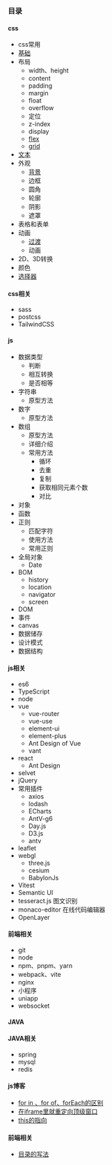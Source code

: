 ### 目录
#### css
* css常用
* [基础](./1.css/1.基础.md)
* 布局
  * width、height
  * content
  * padding
  * margin
  * float
  * overflow
  * 定位
  * z-index
  * display
  * [flex](./1.css/6.flex.md)
  * [grid](./1.css/7.grid.md) 
* [文本](./1.css/2.文本.md)
* 外观
  * [背景](./1.css/3.背景.md)
  * 边框
  * 圆角
  * 轮廓
  * 阴影
  * 遮罩
* 表格和表单
* 动画
  * [过渡](./1.css/10.过渡.md)
  * 动画
* 2D、3D转换
* 颜色
* [选择器](./1.css/20.选择器.md)
#### css相关
* sass
* postcss
* TailwindCSS 
#### js
* 数据类型
  * 判断
  * 相互转换
  * 是否相等
* 字符串
  * 原型方法
* 数字
  * 原型方法
* 数组
  * 原型方法
  * 详细介绍
  * 常用方法
    * 循环
    * 去重
    * 复制
    * 获取相同元素个数
    * 对比
* 对象
* 函数
* 正则
  * 匹配字符
  * 使用方法
  * 常用正则
* 全局对象
  * Date
* BOM
  * history
  * location
  * navigator
  * screen
* DOM
* 事件
* canvas
* 数据储存
* 设计模式
* 数据结构
#### js相关
* es6
* TypeScript
* node
* vue
  * vue-router
  * vue-use
  * element-ui
  * element-plus
  * Ant Design of Vue
  * vant
* react
  * Ant Design
* selvet
* jQuery
* 常用插件
  * axios
  * lodash
  * ECharts
  * AntV-g6
  * Day.js
  * D3.js
  * antv
* leaflet
* webgl
  * three.js
  * cesium
  * BabylonJs
* Vitest
* Semantic UI
* tesseract.js 图文识别
* monaco-editor 在线代码编辑器
* OpenLayer
#### 前端相关
* git
* node
* npm、pnpm、yarn
* webpack、vite
* nginx
* 小程序
* uniapp
* websocket
#### JAVA
#### JAVA相关
* spring
* mysql
* redis
#### js博客
* [for in 、for of、forEach的区别](./js/for...in、for...of.md)
* [在iframe里就重定向顶级窗口](./js/在iframe里就重定向顶级窗口.md)
* [this的指向](./js/this.md)
#### 前端相关
* [目录的写法](./other/目录的写法.md)
